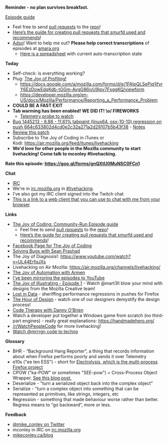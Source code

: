 **Reminder - no plan survives breakfast.**

[Episode guide](https://mikeconley.github.io/joy-of-coding-episode-guide/)

- Feel free to send [pull requests](https://help.github.com/articles/about-pull-requests/) to the [repo](https://github.com/mikeconley/joy-of-coding-episode-guide)!
- [Here’s the guide for creating pull requests that smurfd used and recommends](https://akrabat.com/the-beginners-guide-to-contributing-to-a-github-project/%20)!
- [Adso](https://github.com/mikeconley/joy-of-coding-episode-guide/tree/master/utils/adso)! Want to help me out? **Please help correct transcriptions** of episodes at [amara.org](http://amara.org)
    - [Here is a spreadsheet](https://docs.google.com/spreadsheets/d/1LiDWBkZ762LZQDYyFPmiXEGCJLT7cnLiAh3inehjdWc/edit?usp=sharing) with current auto-transcription state

**Today**

- Self-check: is everything working?
- Plug: [The Joy of Profiling!](https://air.mozilla.org/search/?ss=41)
    - https://docs.google.com/a/mozilla.com/forms/d/e/1FAIpQLSePiq1ifvrY6EzDowEdqKdb-tGGm-AvgG86ivU9ipv7FsggKQ/viewform
    - https://developer.mozilla.org/en-US/docs/Mozilla/Performance/Reporting_a_Performance_Problem
- **COULD BE A FAST EXIT**
- **Tab warming has been enabled! WE DID IT! \o/ FIREWORKS**
    - [Telemetry probe to watch](https://telemetry.mozilla.org/new-pipeline/evo.html#!aggregates=median&cumulative=0&end_date=2018-03-11&keys=!__none__!__none__&max_channel_version=nightly%252F60&measure=FX_TAB_SWITCH_TOTAL_E10S_MS&min_channel_version=nightly%252F58&processType=*&product=Firefox&sanitize=1&sort_keys=submissions&start_date=2018-02-23&trim=0&use_submission_date=0)
- [Bug 1445213 - 8.88 - 11.61% tabpaint (linux64, osx-10-10) regression on push 664c633802d4cd0e2c32a271a2d29107b5b43f38](https://bugzilla.mozilla.org/show_bug.cgi?id=1445213) - [Notes](https://www.evernote.com/l/AbKIJOgyOs9Ar46976BzTIVpOQKb0QWs2Gg)
- [Review this patch](https://bugzilla.mozilla.org/show_bug.cgi?id=1440638)
- Subscribe to The Joy of Coding in iTunes or Kodi: https://air.mozilla.org/feed/itunes/livehacking
- **We'd love for other people in the Mozilla community to start livehacking! Come talk to mconley #livehacking.**

**Rate this episode: https://goo.gl/forms/gnQXtU0MuNSC0FCn1**

**Chat**

- [IRC](https://wiki.mozilla.org/IRC)
- We're in [irc.mozilla.org](http://irc.mozilla.org) in [#livehacking](http://client00.chat.mibbit.com/?channel=%23livehacking&server=irc.mozilla.org).
- I’ve also got my IRC client signed into the Twitch chat
- [This is a link to a web client that you can use to chat with me from your browser](https://client00.chat.mibbit.com/?channel=%23livehacking&server=irc.mozilla.org)

**Links**

- [The Joy of Coding: Community-Run Episode guide](https://mikeconley.github.io/joy-of-coding-episode-guide/)
    - Feel free to send [pull requests](https://help.github.com/articles/about-pull-requests/) to the [repo](https://github.com/mikeconley/joy-of-coding-episode-guide)!
    - [Here’s the guide for creating pull requests that smurfd used and recommends](https://akrabat.com/the-beginners-guide-to-contributing-to-a-github-project/%20)!
- [Facebook Page for The Joy of Coding](https://www.facebook.com/TheJoyOfCoding1/)
- [Solving Bugs with Sean Prashad](https://www.youtube.com/channel/UCRxijHyajcDWdjRK_9jmLYw)
- The Joy of Diagnosis!: https://www.youtube.com/watch?v=UL44ErfqJXs
- Livehacking on Air Mozilla: https://air.mozilla.org/channels/livehacking/
- [The Joy of Automation with Armen](https://www.youtube.com/channel/UCBgCmdvPaoYyha7JI33rfDQ)
- [I've been mirroring the episodes to YouTube](https://www.youtube.com/playlist?list=PLmaFLMwlbk8wKMvfEEzp9Hfdlid8VYpL5)
- [The Joy of Illustrating - Episode 1](https://www.youtube.com/watch?v=5g82nBPNVbc) - Watch @mart3ll blow your mind with designs from the Mozilla Creative team!
- [Lost in Data](https://air.mozilla.org/lost-in-data-episode-1/) - sheriffing performance regressions in pushes for Firefox
- [The Hour of Design](https://www.youtube.com/watch?v=8_Ld4hOU1QU) - watch one of our designers demystify the design process!
- [Code Therapy with Danny O’Brien](https://www.youtube.com/channel/UCDShi-SQdFVRnQrMla9G_kQ)
- Watch a developer put together a Windows game from scratch (no third-part engines) - really great explanations: https://handmadehero.org/
- [/r/WatchPeopleCode](https://www.reddit.com/r/WatchPeopleCode) for more livehacking!
- [Watch @mrrrgn code to techno](https://www.youtube.com/channel/UC9ggHzjP5TepAxkrQyQCyJg)

**Glossary**

- BHR - “Background Hang Reporter”, a thing that records information about when Firefox performs poorly and sends it over Telemetry
- e10s ("ee ten ESS") - short for [Electrolysis, which is the multi-process Firefox project](https://wiki.mozilla.org/Electrolysis)
- CPOW ("ka-POW" or sometimes "SEE-pow") = Cross-Process Object Wrapper. [See this blog post.](http://mikeconley.ca/blog/2015/02/17/on-unsafe-cpow-usage-in-firefox-desktop-and-why-is-my-nightly-so-sluggish-with-e10s-enabled/)
- Deserialize - "turn a serialized object back into the complex object”
- Serialize - "turn a complex object into something that can be represented as primitives, like strings, integers, etc
- Regression - something that made behaviour worse rather than better. Regress means to “go backward”, more or less.

**Feedback**

- [@mike_conley on Twitter](https://twitter.com/mike_conley)
- mconley in IRC on [irc.mozilla.org](http://irc.mozilla.org)
- [mikeconley.ca/blog](http://mikeconley.ca/blog/)